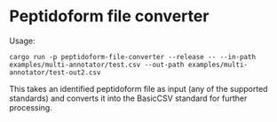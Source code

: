 # Peptidoform file converter

Usage:
```
cargo run -p peptidoform-file-converter --release -- --in-path examples/multi-annotator/test.csv --out-path examples/multi-annotator/test-out2.csv
```

This takes an identified peptidoform file as input (any of the supported standards) and converts it into the BasicCSV standard for further processing.